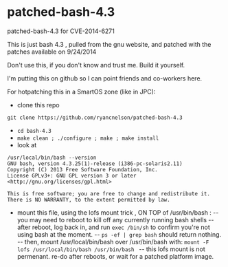 patched-bash-4.3
================

patched-bash-4.3 for CVE-2014-6271


This is just bash 4.3 , pulled from the gnu website, and patched with the patches available on 9/24/2014

Don't use this, if you don't know and trust me.  Build it yourself.

I'm putting this on github so I can point friends and co-workers here.

For hotpatching this in a SmartOS zone (like in JPC):

- clone this repo

``` git clone https://github.com/ryancnelson/patched-bash-4.3 ```

- ```cd bash-4.3```
- ```make clean ; ./configure ; make ; make install ```
- look at 
```
/usr/local/bin/bash --version 
GNU bash, version 4.3.25(1)-release (i386-pc-solaris2.11)
Copyright (C) 2013 Free Software Foundation, Inc.
License GPLv3+: GNU GPL version 3 or later <http://gnu.org/licenses/gpl.html>

This is free software; you are free to change and redistribute it.
There is NO WARRANTY, to the extent permitted by law.

```

- mount this file, using the lofs mount trick , ON TOP of /usr/bin/bash :
-- you may need to reboot to kill off any currently running bash shells
-- after reboot, log back in, and run ``` exec /bin/sh ``` to confirm you're not using bash at the moment.
-- ``` ps -ef | grep bash ``` should return nothing.
-- then, mount /usr/local/bin/bash over /usr/bin/bash with: ```mount -F lofs /usr/local/bin/bash /usr/bin/bash ```
-- this lofs mount is not permenant.  re-do after reboots, or wait for a patched platform image.


